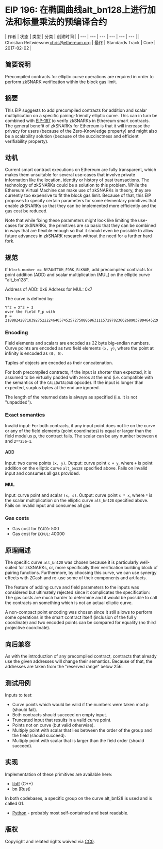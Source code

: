 # EIP 196: 在椭圆曲线alt_bn128上进行加法和标量乘法的预编译合约


| 作者 | 状态 | 类型 | 分类 | 创建时间 |
| --- | --- | --- | --- | --- | --- |
| Christian Reitwiessner<chris@ethereum.org> | 最终 |  Standards Track |  Core | 2017-02-02 |



## 简要说明

Precompiled contracts for elliptic curve operations are required in order to perform zkSNARK verification within the block gas limit.

## 摘要

This EIP suggests to add precompiled contracts for addition and scalar multiplication on a specific pairing-friendly elliptic curve. This can in turn be combined with [EIP-197](./eip-197.md) to verify zkSNARKs in Ethereum smart contracts. The general benefit of zkSNARKs for Ethereum is that it will increase the privacy for users (because of the Zero-Knowledge property) and might also be a scalability solution (because of the succinctness and efficient verifiability property).

## 动机

Current smart contract executions on Ethereum are fully transparent, which makes them unsuitable for several use-cases that involve private information like the location, identity or history of past transactions. The technology of zkSNARKs could be a solution to this problem. While the Ethereum Virtual Machine can make use of zkSNARKs in theory, they are currently too expensive
to fit the block gas limit. Because of that, this EIP proposes to specify certain parameters for some elementary primitives that enable zkSNARKs so that they can be implemented more efficiently and the gas cost be reduced.

Note that while fixing these parameters might look like limiting the use-cases for zkSNARKs, the primitives are so basic that they can be combined in ways that are flexible enough so that it should even be possible to allow future advances in zkSNARK research without the need for a further hard fork.

## 规范

If `block.number >= BYZANTIUM_FORK_BLKNUM`, add precompiled contracts for point addition (ADD)  and scalar multiplication (MUL) on the elliptic curve "alt_bn128".

Address of ADD: 0x6
Address for MUL: 0x7

The curve is defined by:
```
Y^2 = X^3 + 3
over the field F_p with
p = 21888242871839275222246405745257275088696311157297823662689037894645226208583
```

### Encoding

Field elements and scalars are encoded as 32 byte big-endian numbers. Curve points are encoded as two field elements `(x, y)`, where the point at infinity is encoded as `(0, 0)`.

Tuples of objects are encoded as their concatenation.

For both precompiled contracts, if the input is shorter than expected, it is assumed to be virtually padded with zeros at the end (i.e. compatible with the semantics of the `CALLDATALOAD` opcode). If the input is longer than expected, surplus bytes at the end are ignored.

The length of the returned data is always as specified (i.e. it is not "unpadded").

### Exact semantics

Invalid input: For both contracts, if any input point does not lie on the curve or any of the field elements (point coordinates) is equal or larger than the field modulus p, the contract fails. The scalar can be any number between `0` and `2**256-1`.

#### ADD
Input: two curve points `(x, y)`.
Output: curve point `x + y`, where `+` is point addition on the elliptic curve `alt_bn128` specified above.
Fails on invalid input and consumes all gas provided.

#### MUL
Input: curve point and scalar `(x, s)`.
Output: curve point `s * x`, where `*` is the scalar multiplication on the elliptic curve `alt_bn128` specified above.
Fails on invalid input and consumes all gas.

### Gas costs

 - Gas cost for ``ECADD``: 500
 - Gas cost for ``ECMUL``: 40000

## 原理阐述

The specific curve `alt_bn128` was chosen because it is particularly well-suited for zkSNARKs, or, more specifically their verification building block of pairing functions. Furthermore, by choosing this curve, we can use synergy effects with ZCash and re-use some of their components and artifacts.

The feature of adding curve and field parameters to the inputs was considered but ultimately rejected since it complicates the specification: The gas costs are much harder to determine and it would be possible to call the contracts on something which is not an actual elliptic curve.

A non-compact point encoding was chosen since it still allows to perform some operations in the smart contract itself (inclusion of the full y coordinate) and two encoded points can be compared for equality (no third projective coordinate).

## 向后兼容

As with the introduction of any precompiled contract, contracts that already use the given addresses will change their semantics. Because of that, the addresses are taken from the "reserved range" below 256.

## 测试用例

Inputs to test:

 - Curve points which would be valid if the numbers were taken mod p (should fail).
 - Both contracts should succeed on empty input.
 - Truncated input that results in a valid curve point.
 - Points not on curve (but valid otherwise).
 - Multiply point with scalar that lies between the order of the group and the field (should succeed).
 - Multiply point with scalar that is larger than the field order (should succeed).

## 实现

Implementation of these primitives are available here:

 - [libff](https://github.com/scipr-lab/libff/blob/master/libff/algebra/curves/alt_bn128/alt_bn128_g1.cpp) (C++)
 - [bn](https://github.com/zcash/bn/blob/master/src/groups/mod.rs) (Rust)

In both codebases, a specific group on the curve alt_bn128 is used and is called G1.

 - [Python](https://github.com/ethereum/py_pairing/blob/master/py_ecc/bn128/bn128_curve.py) - probably most self-contained and best readable.

## 版权

Copyright and related rights waived via [CC0](https://creativecommons.org/publicdomain/zero/1.0/).
